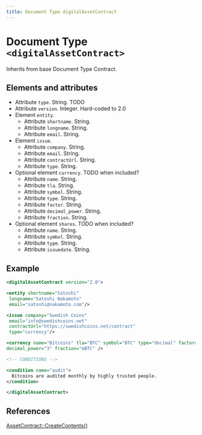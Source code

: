 ```yaml
---
title: Document Type digitalAssetContract
---
```


# Document Type `<digitalAssetContract>`

Inherits from base Document Type Contract.

## Elements and attributes

* Attribute `type`. String. TODO
* Attribute `version`. Integer. Hard-coded to 2.0
* Element `entity`.
    * Attribute `shortname`. String.
    * Attribute `longname`. String.
    * Attribute `email`. String.
* Element `issue`.
    * Attribute `company`. String.
    * Attribute `email`. String.
    * Attribute `contractUrl`. String.
    * Attribute `type`. String.
* Optional element `currency`. TODO when included?
    * Attribute `name`. String.
    * Attribute `tla`. String.
    * Attribute `symbol`. String.
    * Attribute `type`. String.
    * Attribute `factor`. String.
    * Attribute `decimal_power`. String.
    * Attribute `fraction`. String.
* Optional element `shares`. TODO when included?
    * Attribute `name`. String.
    * Attribute `symbol`. String.
    * Attribute `type`. String.
    * Attribute `issuedate`. String.

## Example
```xml
<digitalAssetContract version="2.0">

<entity shortname="Satoshi"
 longname="Satoshi Nakamoto"
 email="satoshi@nakamoto.com"/>

<issue company="Swedish Coins"
 email="info@swedishcoins.net"
 contractUrl="https://swedishcoins.net/contract"
 type="currency"/>

<currency name="Bitcoins" tla="BTC" symbol="BTC" type="decimal" factor="1000"
decimal_power="3" fraction="mBTC" />

<!-- CONDITIONS -->

<condition name="audit">
  Bitcoins are audited monthly by highly trusted people.
</condition>

</digitalAssetContract>
```


## References
[AssetContract::CreateContents()](https://github.com/Open-Transactions/opentxs/blob/be111238c0feb569462b2e710e7570c00aa3d8db/src/core/AssetContract.cpp#L776)
